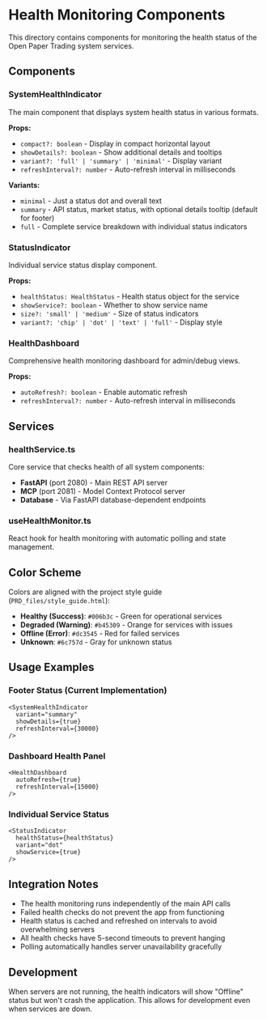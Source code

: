 # Health Monitoring Components

This directory contains components for monitoring the health status of the Open Paper Trading system services.

## Components

### SystemHealthIndicator
The main component that displays system health status in various formats.

**Props:**
- `compact?: boolean` - Display in compact horizontal layout
- `showDetails?: boolean` - Show additional details and tooltips
- `variant?: 'full' | 'summary' | 'minimal'` - Display variant
- `refreshInterval?: number` - Auto-refresh interval in milliseconds

**Variants:**
- `minimal` - Just a status dot and overall text
- `summary` - API status, market status, with optional details tooltip (default for footer)
- `full` - Complete service breakdown with individual status indicators

### StatusIndicator
Individual service status display component.

**Props:**
- `healthStatus: HealthStatus` - Health status object for the service
- `showService?: boolean` - Whether to show service name
- `size?: 'small' | 'medium'` - Size of status indicators
- `variant?: 'chip' | 'dot' | 'text' | 'full'` - Display style

### HealthDashboard
Comprehensive health monitoring dashboard for admin/debug views.

**Props:**
- `autoRefresh?: boolean` - Enable automatic refresh
- `refreshInterval?: number` - Auto-refresh interval in milliseconds

## Services

### healthService.ts
Core service that checks health of all system components:
- **FastAPI** (port 2080) - Main REST API server
- **MCP** (port 2081) - Model Context Protocol server
- **Database** - Via FastAPI database-dependent endpoints

### useHealthMonitor.ts
React hook for health monitoring with automatic polling and state management.

## Color Scheme

Colors are aligned with the project style guide (`PRD_files/style_guide.html`):

- **Healthy (Success)**: `#006b3c` - Green for operational services
- **Degraded (Warning)**: `#b45309` - Orange for services with issues
- **Offline (Error)**: `#dc3545` - Red for failed services
- **Unknown**: `#6c757d` - Gray for unknown status

## Usage Examples

### Footer Status (Current Implementation)
```tsx
<SystemHealthIndicator 
  variant="summary" 
  showDetails={true}
  refreshInterval={30000}
/>
```

### Dashboard Health Panel
```tsx
<HealthDashboard 
  autoRefresh={true}
  refreshInterval={15000}
/>
```

### Individual Service Status
```tsx
<StatusIndicator 
  healthStatus={healthStatus}
  variant="dot"
  showService={true}
/>
```

## Integration Notes

- The health monitoring runs independently of the main API calls
- Failed health checks do not prevent the app from functioning
- Health status is cached and refreshed on intervals to avoid overwhelming servers
- All health checks have 5-second timeouts to prevent hanging
- Polling automatically handles server unavailability gracefully

## Development

When servers are not running, the health indicators will show "Offline" status but won't crash the application. This allows for development even when services are down.